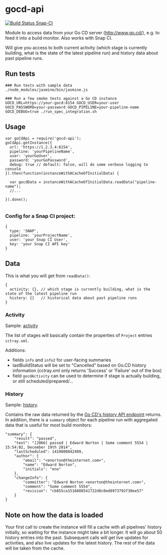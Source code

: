 # gocd-api

[![Build Status Snap-CI](https://snap-ci.com/birgitta410/gocd-api/branch/master/build_image)](https://snap-ci.com/birgitta410/gocd-api/)

Module to access data from your Go CD server (http://www.go.cd/), e.g. to feed it into a build monitor. Also works with Snap CI.

Will give you access to both current activity (which stage is currently building, what is the state of the latest pipeline run) and history data about past pipeline runs.

## Run tests
```
### Run tests with sample data
./node_modules/jasmine/bin/jasmine.js

### Run a few smoke tests against a Go CD instance
GOCD_URL=https://your-gocd:8154 GOCD_USER=your-user GOCD_PASSWORD=your-password GOCD_PIPELINE=your-pipeline-name GOCD_DEBUG=true ./run_spec_integration.sh

```

## Usage

```
var goCdApi = require('gocd-api');
goCdApi.getInstance({
  url: 'https://1.2.3.4:8154',
  pipeline: 'yourPipelineName',
  user: 'yourGoUser',
  password: 'yourGoPassword',
  debug: true // default: false, will do some verbose logging to console
}).then(function(instanceWithACacheOfInitialData) {

  var gocdData = instanceWithACacheOfInitialData.readData("pipeline-name");
  //...

}).done();


```

### Config for a Snap CI project:
```
{
  type: 'SNAP',
  pipeline: 'yourProjectName',
  user: 'your Snap CI User',
  key: 'your Snap CI API key'
}
```

## Data
This is what you will get from `readData()`:
```
{
  activity: {}, // which stage is currently building, what is the state of the latest pipeline run
  history: {}   // historical data about past pipeline runs
}
```
### Activity

Sample: [activity](spec/local/samples/activity.json)

The list of stages will basically contain the properties of `Project` entries `cctray.xml`.

Additions:
- fields `info` and `info2` for user-facing summaries
- lastBuildStatus will be set to "Cancelled" based on Go.CD history information (cctray.xml only returns 'Success' or 'Failure' out of the box)
- field `gocdActivity` can be used to determine if stage is actually building, or still scheduled/prepared/...

### History

Sample: [history](spec/local/samples/history.json).

Contains the raw data returned by the [Go CD's history API endpoint](https://api.go.cd/current/#get-pipeline-history) returns. In addition, there is a `summary` object for each pipeline run with aggregated data that is useful for most build monitors:

```
"summary": {
    "result": "passed",
    "text": "[2066] passed | Edward Norton | Some comment 5554 | 15:54:02, December 19th 2014",
    "lastScheduled": 1419000842499,
    "author": {
        "email": "<enorton@theinternet.com>",
        "name": "Edward Norton",
        "initials": "eno"
    },
    "changeInfo": {
        "committer": "Edward Norton <enorton@theinternet.com>",
        "comment": "Some comment 5554",
        "revision": "cb855ca1516888541722d8c0ed8973792f30ee57"
    }
}
```


## Note on how the data is loaded

Your first call to create the instance will fill a cache with all pipelines' history initially, so waiting for the instance might take a bit longer. It will go about 50 history entries into the past. Subsequent calls will get live updates for activities, and also live updates for the latest history. The rest of the data will be taken from the cache.
